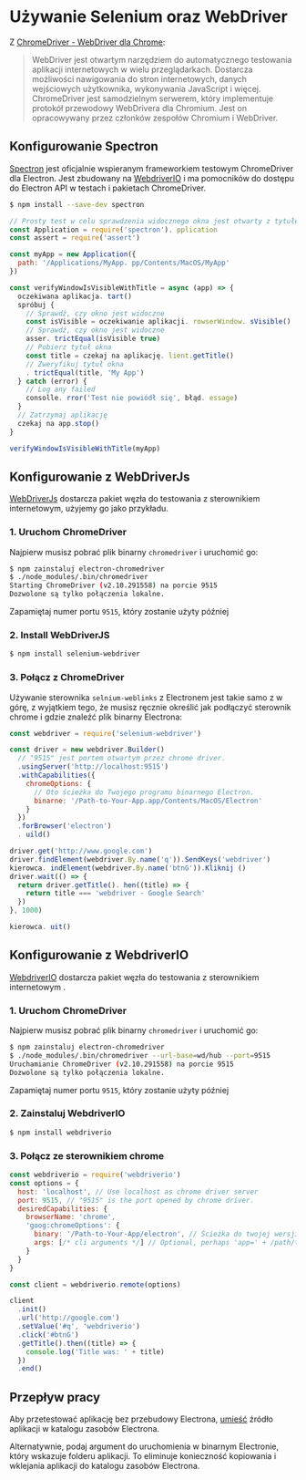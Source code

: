 # Używanie Selenium oraz WebDriver

Z [ChromeDriver - WebDriver dla Chrome](https://sites.google.com/a/chromium.org/chromedriver/):

> WebDriver jest otwartym narzędziem do automatycznego testowania aplikacji internetowych w wielu przeglądarkach. Dostarcza możliwości nawigowania do stron internetowych, danych wejściowych użytkownika, wykonywania JavaScript i więcej. ChromeDriver jest samodzielnym serwerem, który implementuje protokół przewodowy WebDrivera dla Chromium. Jest on opracowywany przez członków zespołów Chromium i WebDriver.

## Konfigurowanie Spectron

[Spectron](https://electronjs.org/spectron) jest oficjalnie wspieranym frameworkiem testowym ChromeDriver dla Electron. Jest zbudowany na [WebdriverIO](http://webdriver.io/) i ma pomocników do dostępu do Electron API w testach i pakietach ChromeDriver.

```sh
$ npm install --save-dev spectron
```

```javascript
// Prosty test w celu sprawdzenia widocznego okna jest otwarty z tytułem
const Application = require('spectron'). pplication
const assert = require('assert')

const myApp = new Application({
  path: '/Applications/MyApp. pp/Contents/MacOS/MyApp'
})

const verifyWindowIsVisibleWithTitle = async (app) => {
  oczekiwana aplikacja. tart()
  spróbuj {
    // Sprawdź, czy okno jest widoczne
    const isVisible = oczekiwanie aplikacji. rowserWindow. sVisible()
    // Sprawdź, czy okno jest widoczne
    asser. trictEqual(isVisible true)
    // Pobierz tytuł okna
    const title = czekaj na aplikację. lient.getTitle()
    // Zweryfikuj tytuł okna
    . trictEqual(title, 'My App')
  } catch (error) {
    // Log any failed
    consolle. rror('Test nie powiódł się', błąd. essage)
  }
  // Zatrzymaj aplikację
  czekaj na app.stop()
}

verifyWindowIsVisibleWithTitle(myApp)
```

## Konfigurowanie z WebDriverJs

[WebDriverJs](https://code.google.com/p/selenium/wiki/WebDriverJs) dostarcza pakiet węzła do testowania z sterownikiem internetowym, użyjemy go jako przykładu.

### 1. Uruchom ChromeDriver

Najpierw musisz pobrać plik binarny `chromedriver` i uruchomić go:

```sh
$ npm zainstaluj electron-chromedriver
$ ./node_modules/.bin/chromedriver
Starting ChromeDriver (v2.10.291558) na porcie 9515
Dozwolone są tylko połączenia lokalne.
```

Zapamiętaj numer portu `9515`, który zostanie użyty później

### 2. Install WebDriverJS

```sh
$ npm install selenium-webdriver
```

### 3. Połącz z ChromeDriver

Używanie sterownika `selnium-weblinks` z Electronem jest takie samo z w górę, z wyjątkiem tego, że musisz ręcznie określić jak podłączyć sterownik chrome i gdzie znaleźć plik binarny Electrona:

```javascript
const webdriver = require('selenium-webdriver')

const driver = new webdriver.Builder()
  // "9515" jest portem otwartym przez chrome driver.
  .usingServer('http://localhost:9515')
  .withCapabilities({
    chromeOptions: {
      // Oto ścieżka do Twojego programu binarnego Electron.
      binarne: '/Path-to-Your-App.app/Contents/MacOS/Electron'
    }
  })
  .forBrowser('electron')
  . uild()

driver.get('http://www.google.com')
driver.findElement(webdriver.By.name('q')).SendKeys('webdriver')
kierowca. indElement(webdriver.By.name('btnG')).Kliknij ()
driver.wait(() => {
  return driver.getTitle(). hen((title) => {
    return title === 'webdriver - Google Search'
  })
}, 1000)

kierowca. uit()
```

## Konfigurowanie z WebdriverIO

[WebdriverIO](http://webdriver.io/) dostarcza pakiet węzła do testowania z sterownikiem internetowym .

### 1. Uruchom ChromeDriver

Najpierw musisz pobrać plik binarny `chromedriver` i uruchomić go:

```sh
$ npm zainstaluj electron-chromedriver
$ ./node_modules/.bin/chromedriver --url-base=wd/hub --port=9515
Uruchamianie ChromeDriver (v2.10.291558) na porcie 9515
Dozwolone są tylko połączenia lokalne.
```

Zapamiętaj numer portu `9515`, który zostanie użyty później

### 2. Zainstaluj WebdriverIO

```sh
$ npm install webdriverio
```

### 3. Połącz ze sterownikiem chrome

```javascript
const webdriverio = require('webdriverio')
const options = {
  host: 'localhost', // Use localhost as chrome driver server
  port: 9515, // "9515" is the port opened by chrome driver.
  desiredCapabilities: {
    browserName: 'chrome',
    'goog:chromeOptions': {
      binary: '/Path-to-Your-App/electron', // Ścieżka do twojej wersji binarnej.
      args: [/* cli arguments */] // Optional, perhaps 'app=' + /path/to/your/app/
    }
  }
}

const client = webdriverio.remote(options)

client
  .init()
  .url('http://google.com')
  .setValue('#q', 'webdriverio')
  .click('#btnG')
  .getTitle().then((title) => {
    console.log('Title was: ' + title)
  })
  .end()
```

## Przepływ pracy

Aby przetestować aplikację bez przebudowy Electrona, [umieść](https://github.com/electron/electron/blob/master/docs/tutorial/application-distribution.md) źródło aplikacji w katalogu zasobów Electrona.

Alternatywnie, podaj argument do uruchomienia w binarnym Electronie, który wskazuje folderu aplikacji. To eliminuje konieczność kopiowania i wklejania aplikacji do katalogu zasobów Electrona.
